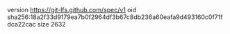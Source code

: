 version https://git-lfs.github.com/spec/v1
oid sha256:18a2f33d9179ea7b0f2964df3b67c8db236a60eafa9d493160c0f71fdca22cac
size 2632
